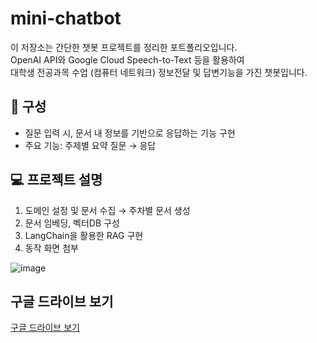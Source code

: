 # mini-chatbot
이 저장소는 간단한 챗봇 프로젝트를 정리한 포트폴리오입니다.  
OpenAI API와 Google Cloud Speech-to-Text 등을 활용하여  
대학생 전공과목 수업 (컴퓨터 네트워크) 정보전달 및 답변기능을 가진 챗봇입니다.


## 📌 구성
- 질문 입력 시, 문서 내 정보를 기반으로 응답하는 기능 구현
- 주요 기능: 주제별 요약 질문 → 응답

## 💻 프로젝트 설명
1. 도메인 설정 및 문서 수집 → 주차별 문서 생성
2. 문서 임베딩, 벡터DB 구성
3. LangChain을 활용한 RAG 구현
4. 동작 화면 첨부

![image](https://github.com/user-attachments/assets/af07610e-712b-47ff-ba35-0d0430095f7a)

## 구글 드라이브 보기
[구글 드라이브 보기](https://drive.google.com/file/d/13GcFD9ahFa_sCAqwWsTdbChvL4n4eLkR/view?usp=sharing) 
